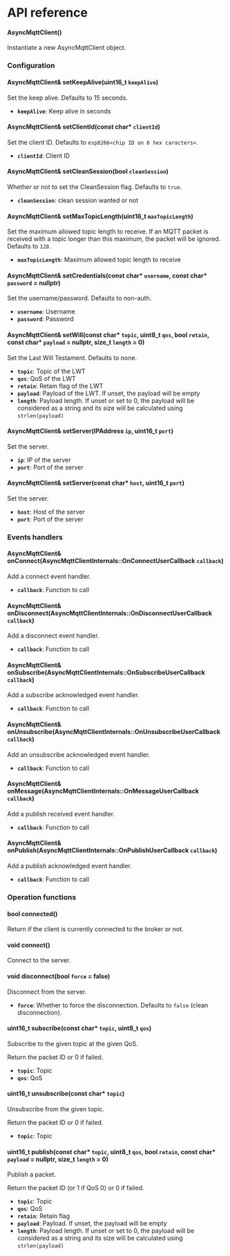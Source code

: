 # API reference

#### AsyncMqttClient()

Instantiate a new AsyncMqttClient object.

### Configuration

#### AsyncMqttClient& setKeepAlive(uint16_t `keepAlive`)

Set the keep alive. Defaults to 15 seconds.

* **`keepAlive`**: Keep alive in seconds

#### AsyncMqttClient& setClientId(const char\* `clientId`)

Set the client ID. Defaults to `esp8266<chip ID on 6 hex caracters>`.

* **`clientId`**: Client ID

#### AsyncMqttClient& setCleanSession(bool `cleanSession`)

Whether or not to set the CleanSession flag. Defaults to `true`.

* **`cleanSession`**: clean session wanted or not

#### AsyncMqttClient& setMaxTopicLength(uint16_t `maxTopicLength`)

Set the maximum allowed topic length to receive. If an MQTT packet is received
with a topic longer than this maximum, the packet will be ignored. Defaults to `128`.

* **`maxTopicLength`**: Maximum allowed topic length to receive

#### AsyncMqttClient& setCredentials(const char\* `username`, const char\* `password` = nullptr)

Set the username/password. Defaults to non-auth.

* **`username`**: Username
* **`password`**: Password

#### AsyncMqttClient& setWill(const char\* `topic`, uint8_t `qos`, bool `retain`, const char\* `payload` = nullptr, size_t `length` = 0)

Set the Last Will Testament. Defaults to none.

* **`topic`**: Topic of the LWT
* **`qos`**: QoS of the LWT
* **`retain`**: Retain flag of the LWT
* **`payload`**: Payload of the LWT. If unset, the payload will be empty
* **`length`**: Payload length. If unset or set to 0, the payload will be considered as a string and its size will be calculated using `strlen(payload)`

#### AsyncMqttClient& setServer(IPAddress `ip`, uint16_t `port`)

Set the server.

* **`ip`**: IP of the server
* **`port`**: Port of the server

#### AsyncMqttClient& setServer(const char\* `host`, uint16_t `port`)

Set the server.

* **`host`**: Host of the server
* **`port`**: Port of the server

### Events handlers

#### AsyncMqttClient& onConnect(AsyncMqttClientInternals::OnConnectUserCallback `callback`)

Add a connect event handler.

* **`callback`**: Function to call

#### AsyncMqttClient& onDisconnect(AsyncMqttClientInternals::OnDisconnectUserCallback `callback`)

Add a disconnect event handler.

* **`callback`**: Function to call

#### AsyncMqttClient& onSubscribe(AsyncMqttClientInternals::OnSubscribeUserCallback `callback`)

Add a subscribe acknowledged event handler.

* **`callback`**: Function to call

#### AsyncMqttClient& onUnsubscribe(AsyncMqttClientInternals::OnUnsubscribeUserCallback `callback`)

Add an unsubscribe acknowledged event handler.

* **`callback`**: Function to call

#### AsyncMqttClient& onMessage(AsyncMqttClientInternals::OnMessageUserCallback `callback`)

Add a publish received event handler.

* **`callback`**: Function to call

#### AsyncMqttClient& onPublish(AsyncMqttClientInternals::OnPublishUserCallback `callback`)

Add a publish acknowledged event handler.

* **`callback`**: Function to call

### Operation functions

#### bool connected()

Return if the client is currently connected to the broker or not.

#### void connect()

Connect to the server.

#### void disconnect(bool `force` = false)

Disconnect from the server.

* **`force`**: Whether to force the disconnection. Defaults to `false` (clean disconnection).

#### uint16_t subscribe(const char\* `topic`, uint8_t `qos`)

Subscribe to the given topic at the given QoS.

Return the packet ID or 0 if failed.

* **`topic`**: Topic
* **`qos`**: QoS

#### uint16_t unsubscribe(const char\* `topic`)

Unsubscribe from the given topic.

Return the packet ID or 0 if failed.

* **`topic`**: Topic

#### uint16_t publish(const char\* `topic`, uint8_t `qos`, bool `retain`, const char\* `payload` = nullptr, size_t `length` = 0)

Publish a packet.

Return the packet ID (or 1 if QoS 0) or 0 if failed.

* **`topic`**: Topic
* **`qos`**: QoS
* **`retain`**: Retain flag
* **`payload`**: Payload. If unset, the payload will be empty
* **`length`**: Payload length. If unset or set to 0, the payload will be considered as a string and its size will be calculated using `strlen(payload)`
